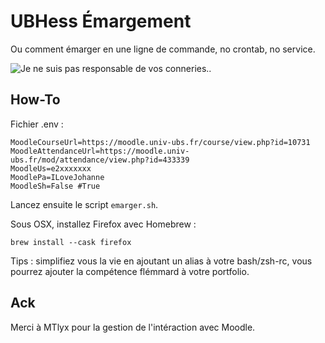 # UBHess Émargement

Ou comment émarger en une ligne de commande, no crontab, no service.



<img src="https://i.imgflip.com/9fxodg.jpg" title="Je ne suis pas responsable de vos conneries.">.

## How-To

Fichier .env :

```
MoodleCourseUrl=https://moodle.univ-ubs.fr/course/view.php?id=10731
MoodleAttendanceUrl=https://moodle.univ-ubs.fr/mod/attendance/view.php?id=433339
MoodleUs=e2xxxxxxx
MoodlePa=ILoveJohanne
MoodleSh=False #True
```
Lancez ensuite le script `emarger.sh`.

Sous OSX, installez Firefox avec Homebrew :

`brew install --cask firefox`

Tips : simplifiez vous la vie en ajoutant un alias à votre bash/zsh-rc, vous pourrez ajouter la compétence flémmard à votre portfolio.

## Ack

Merci à MTlyx pour la gestion de l'intéraction avec Moodle.
